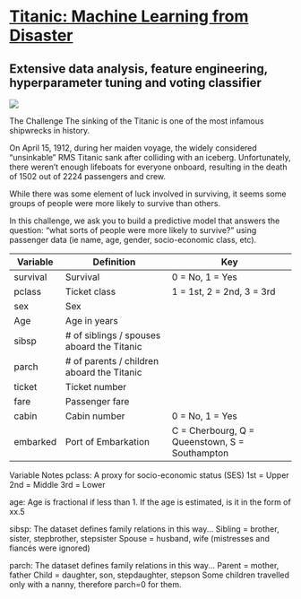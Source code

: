 # [Titanic: Machine Learning from Disaster](https://www.kaggle.com/c/titanic)

## Extensive data analysis, feature engineering, hyperparameter tuning and voting classifier

![](https://miro.medium.com/max/2560/1*RR8hZmZBIX7YMjfeLTn_ww.jpeg)

The Challenge
The sinking of the Titanic is one of the most infamous shipwrecks in history.

On April 15, 1912, during her maiden voyage, the widely considered “unsinkable” RMS Titanic sank after colliding with an iceberg. Unfortunately, there weren’t enough lifeboats for everyone onboard, resulting in the death of 1502 out of 2224 passengers and crew.

While there was some element of luck involved in surviving, it seems some groups of people were more likely to survive than others.

In this challenge, we ask you to build a predictive model that answers the question: “what sorts of people were more likely to survive?” using passenger data (ie name, age, gender, socio-economic class, etc).

| Variable | Definition | Key |
| ---------| ---------- | --- |
| survival | Survival | 0 = No, 1 = Yes |
| pclass | Ticket class | 1 = 1st, 2 = 2nd, 3 = 3rd |
| sex | Sex |  |
| Age | Age in years |  |
| sibsp | # of siblings / spouses aboard the Titanic |  |
| parch | # of parents / children aboard the Titanic | |
| ticket | Ticket number | |
| fare | Passenger fare | |
| cabin | Cabin number | 0 = No, 1 = Yes |
| embarked | Port of Embarkation | C = Cherbourg, Q = Queenstown, S = Southampton |

Variable Notes
pclass: A proxy for socio-economic status (SES)
1st = Upper
2nd = Middle
3rd = Lower

age: Age is fractional if less than 1. If the age is estimated, is it in the form of xx.5

sibsp: The dataset defines family relations in this way...
Sibling = brother, sister, stepbrother, stepsister
Spouse = husband, wife (mistresses and fiancés were ignored)

parch: The dataset defines family relations in this way...
Parent = mother, father
Child = daughter, son, stepdaughter, stepson
Some children travelled only with a nanny, therefore parch=0 for them.
